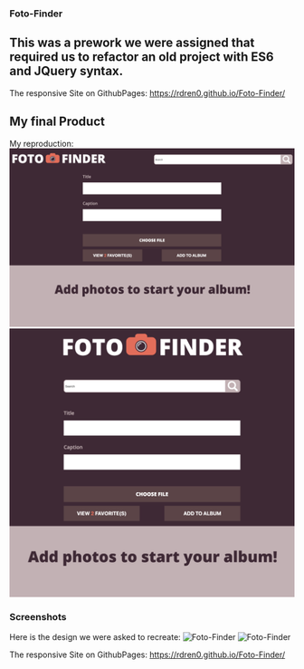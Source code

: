 ### Foto-Finder
## This was a prework we were assigned that required us to refactor an old project with ES6 and JQuery syntax.


The responsive Site on GithubPages:
https://rdren0.github.io/Foto-Finder/



## My final Product
My reproduction:
![Foto-Finder](images/RachaelCompDesktop.png)
![Foto-Finder](images/RachaelCompMobile.png)

### Screenshots
Here is the design we were asked to recreate:
![Foto-Finder](images/Desktop-Comp.png)
![Foto-Finder](images/Mobile-Comp.png)

The responsive Site on GithubPages:
https://rdren0.github.io/Foto-Finder/

